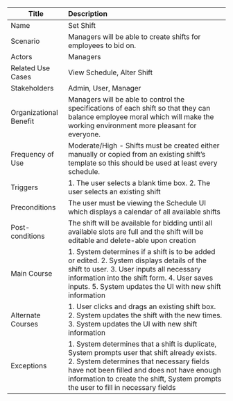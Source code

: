| Title | Description |
|-------|:------------|
| Name | Set Shift |
| Scenario | Managers will be able to create shifts for employees to bid on. |
| Actors | Managers |
| Related Use Cases | View Schedule, Alter Shift |
| Stakeholders | Admin, User, Manager |
| Organizational Benefit | Managers will be able to control the specifications of each shift so that they can balance employee moral which will make the working environment more pleasant for everyone. |
| Frequency of Use | Moderate/High - Shifts must be created either manually or copied from an existing shift’s template so this should be used at least every schedule. |
| Triggers | 1. The user selects a blank time box. 2. The user selects an existing shift |
| Preconditions | The user must be viewing the Schedule UI which displays a calendar of all available shifts |
| Post-conditions | The shift will be available for bidding until all available slots are full and the shift will be editable and delete-able upon creation |
| Main Course | 1. System determines if a shift is to be added or edited. 2. System displays details of the shift to user. 3. User inputs all necessary information into the shift form. 4. User saves inputs. 5. System updates the UI with new shift information |
| Alternate Courses | 1. User clicks and drags an existing shift box. 2. System updates the shift with the new times. 3. System updates the UI with new shift information |
| Exceptions | 1. System determines that a shift is duplicate, System prompts user that shift already exists. 2. System determines that necessary fields have not been filled and does not have enough information to create the shift, System prompts the user to fill in necessary fields |
